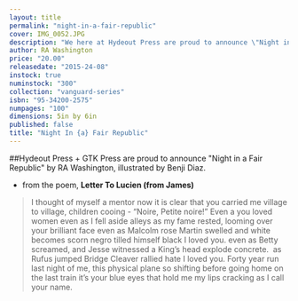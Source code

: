```yaml
---
layout: title
permalink: "night-in-a-fair-republic"
cover: IMG_0052.JPG
description: "We here at Hydeout Press are proud to announce \"Night in a Fair Republic\" by RA Washington, illustrated by Benji Diaz, out in collaboration with GTK Press.\nAn amazing, powerful, painful collection of short-form fiction, drama, and poetry, and the artwork contributed to the project by Benji Diaz is stunning, terrifying, and beautiful. The collection is lovingly designed by Alex Nielsen of Hydeout Press, with letter pressed wrap arounds etched and printed by hand."
author: RA Washington
price: "20.00"
releasedate: "2015-24-08"
instock: true
numinstock: "300"
collection: "vanguard-series"
isbn: "95-34200-2575"
numpages: "100"
dimensions: 5in by 6in
published: false
title: "Night In {a} Fair Republic"
---
```


##Hydeout Press + GTK Press are proud to announce "Night in a Fair Republic" by RA Washington, illustrated by Benji Diaz.

- from the poem, **Letter To Lucien (from James)**
> I thought of myself
a mentor
now it is clear that you carried me
village to village, children cooing - “Noire, Petite noire!”
Even a you loved women
even as I fell aside alleys
as my fame rested, looming over your brilliant face
even as Malcolm rose
Martin swelled
and white becomes scorn
negro tilled himself black
I loved you.
even as Betty screamed,
and Jesse witnessed a King’s head explode concrete. 
as Rufus jumped Bridge
Cleaver rallied hate
I loved you.
Forty year run
last night of me, this physical plane so shifting before
going home on the last train
it’s your blue eyes that hold me
my lips cracking as I call your name.




